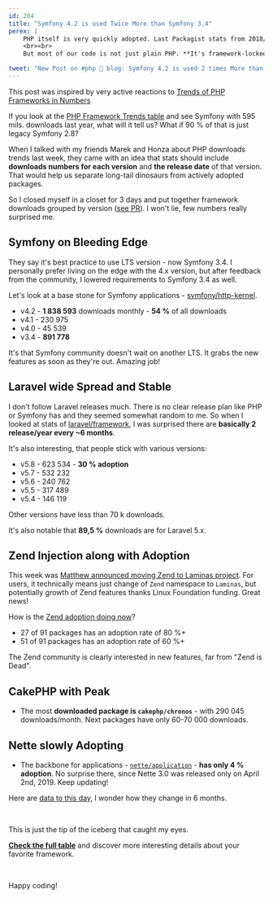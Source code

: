 ```yaml
---
id: 204
title: "Symfony 4.2 is used Twice More than Symfony 3.4"
perex: |
    PHP itself is very quickly adopted. Last Packagist stats from 2018/11 [report 32,6 %](https://blog.packagist.com/php-versions-stats-2018-2-edition) people are using PHP 7.2. That's a very nice number, great job y' all!
    <br><br>
    But most of our code is not just plain PHP. **It's framework-locked PHP**. How is framework adoption?

tweet: "New Post on #php 🐘 blog: Symfony 4.2 is used 2 times More than #symfony 3.4 ... Includes also #laravel #zend #yii #nettefw and #cakephp download stats by version"
---
```


<div class="alert alert-sm alert-success mt-3">
This post was inspired by very active reactions to <a href="/blog/2019/04/11/trends-of-php-frameworks-in-numbers/">Trends of PHP Frameworks in Numbers</a>
</div>

If you look at the [PHP Framework Trends table](https://phpfwtrends.org/) and see Symfony with 595 mils. downloads last year, what will it tell us? What if 90 % of that is just legacy Symfony 2.8?

When I talked with my friends Marek and Honza about PHP downloads trends last week, they came with an idea that stats should include **downloads numbers for each version** and **the release date** of that version. That would help us separate long-tail dinosaurs from actively adopted packages.

So I closed myself in a closet for 3 days and put together framework downloads grouped by version ([see PR](https://github.com/TomasVotruba/tomasvotruba.com/pull/738/files)). I won't lie, few numbers really surprised me.

## Symfony on Bleeding Edge

They say it's best practice to use LTS version - now Symfony 3.4. I personally prefer living on the edge with the 4.x version, but after feedback from the community, I lowered requirements to Symfony 3.4 as well.

Let's look at a base stone for Symfony applications - [symfony/http-kernel](/package-downloads-by-version/#symfony-http-kernel/).

- v4.2 - **1 838 593** downloads monthly - **54 %** of all downloads
- v4.1 - 230 975
- v4.0 - 45 539
- v3.4 - **891 778**

It's that Symfony community doesn't wait on another LTS. It grabs the new features as soon as they're out. Amazing job!

## Laravel wide Spread and Stable

I don't follow Laravel releases much. There is no clear release plan like PHP or Symfony has and they seemed somewhat random to me.
So when I looked at stats of [laravel/framework](/package-downloads-by-version/#laravel-framework/), I was surprised there are **basically 2 release/year every ~6 months**.

It's also interesting, that people stick with various versions:

- v5.8 - 623 534 - **30 % adoption**
- v5.7 - 532 232
- v5.6 - 240 762
- v5.5 - 317 489
- v5.4 - 146 119

Other versions have less than 70 k downloads.

It's also notable that **89,5 %** downloads are for Laravel 5.x.

## Zend Injection along with Adoption

This week was [Matthew announced moving Zend to Laminas project](https://mwop.net/blog/2019-04-17-from-zend-to-laminas.html). For users, it technically means just change of `Zend` namespace to `Laminas`, but potentially growth of Zend features thanks Linux Foundation funding. Great news!

How is the [Zend adoption doing now](/package-downloads-by-version/#zend/)?

- 27 of 91 packages has an adoption rate of 80 %+
- 51 of 91 packages has an adoption rate of 60 %+

The Zend community is clearly interested in new features, far from "Zend is Dead".

## CakePHP with Peak

- The most **downloaded package is `cakephp/chronos`** - with 290 045 downloads/month. Next packages have only 60-70 000 downloads.

## Nette slowly Adopting

- The backbone for applications - [`nette/application`](/package-downloads-by-version/#nette-application/) - **has only 4 % adoption**. No surprise there, since Nette 3.0 was released only on April 2nd, 2019. Keep updating!


Here are [data to this day](https://github.com/TomasVotruba/tomasvotruba.com/blob/6c9df3aa834a213ea1a94d619f4cbc1564ff727e/source/_data/generated/vendor_packages_by_version.yaml), I wonder how they change in 6 months.

<br>

This is just the tip of the iceberg that caught my eyes.

**[Check the full table](/package-downloads-by-version)** and discover more interesting details about your favorite framework.

<br>

Happy coding!
